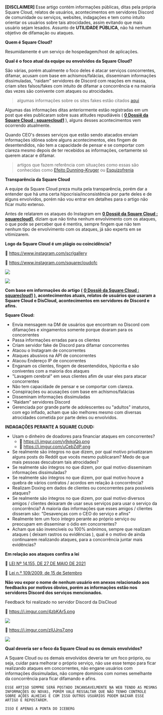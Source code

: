 **\[DISCLAIMER\]** Esse artigo contém informações públicas, ditas pela própria Square Cloud, relatos de usuários, acontecimentos em servidores Discord de comunidade ou serviços, websites, indagações e tem como intuito orientar os usuários sobre tais atrocidades, assim evitando que mais usuário sejam lesados. Assunto de **UTILIDADE PÚBLICA**, não há nenhum objetivo de difamação ou ataques. 

**Quem é Square Cloud?**

Resumidamente é um serviço de hospedagem/host de aplicações.

**Qual é o foco atual da equipe ou envolvidos da Square Cloud?**

São várias, porém atualmente o foco deles é atacar serviços concorrentes, difamar, acusam com base em achismos/falácias, disseminam informações dissimuladas, "raidam" servidores de Discord com reações em massa, criam sites falsos/fakes com intuito de difamar a concorrência e na maioria das vezes são conivente com ataques ou atrocidades.

>algumas informações sobre os sites fakes estão citados [aqui](https://github.com/CopyCloud-v2/verdadeira-face/tree/main/pérolas/Quantos%20sites%20fakes%20vão%20criar%20usando%20o%20nome%20da%20DisCloud)

Algumas das informações ditas anteriormente estão registradas em um post que eles publicaram sobre suas atitudes repudiáveis ( [**0 Dossiê da Square Cloud : squarecloud1**](https://www.reddit.com/user/squarecloud1/comments/vvtqrk/0_dossi%C3%AA_da_square_cloud/) ), alguns desses acontecimentos vem ocorrendo atualmente.

Quando CEO's desses serviços que estão sendo atacados enviam informações idônea sobre alguns acontecimentos, eles fingem de desentendidos, não tem a capacidade de pensar e se comportar com clareza mesmo depois de ter recebidos as informações, certamente só querem atacar e difamar.

>artigos que fazem referência com situações como essas são conhecidas como [Efeito Dunning–Kruger](https://pt.wikipedia.org/wiki/Efeito_Dunning%E2%80%93Kruger) ou [Esquizofrenia](https://pt.wikipedia.org/wiki/Esquizofrenia)

**Transparência da Square Cloud**

A equipe da Square Cloud preza muita pela transparência, porém dar a entender que há uma certa hipocrisia/inconsistência por parte deles e de alguns envolvidos, porém não vou entrar em detalhes para o artigo não ficar muito extenso.

Antes de relatarem os ataques do Instagram em [**0 Dossiê da Square Cloud : squarecloud1**](https://www.reddit.com/user/squarecloud1/comments/vvtqrk/0_dossi%C3%AA_da_square_cloud/), diziam que não tinha nenhum envolvimento com os ataques, o que pode se perceber que é mentira, sempre fingem que não tem nenhum tipo de envolvimento com os ataques, já são experts em se vitimizarem.

**Logo da Square Cloud é um plágio ou coincidência?**

🔗 https://www.instagram.com/scrlgallery

🔗 https://www.instagram.com/squarecloudofc

![](https://i.imgur.com/RwFmpc5.png)

![](https://i.imgur.com/mSBZwTb.png)

**Com base em informações do artigo (** [**0 Dossiê da Square Cloud : squarecloud1**](https://www.reddit.com/user/squarecloud1/comments/vvtqrk/0_dossi%C3%AA_da_square_cloud/) **), acontecimentos atuais, relatos de usuários que usaram a Square Cloud e DisCloud, acontecimentos em servidores de Discord e afins.**

**Square Cloud:**

* Envia mensagem na DM de usuários que encontram no Discord com difamações e xingamentos somente porque doaram para os concorrentes
* Passa informações erradas para os clientes
* Criam servidor fake de Discord para difamar concorrentes
* Atacou o Instagram de concorrentes
* Ataques abusivos na API de concorrentes
* Atacou Endereço IP de concorrentes
* Enganam os clientes, fingem de desentendidos, hipócrita e são coniventes com a maioria dos ataques
* "Lavagem cerebral" em seus clientes afim de usar eles para atacar concorrentes
* Não tem capacidade de pensar e se comportar com clareza.
* Conspirações ou acusações com base em achismos/falácias
* Disseminam informações dissimuladas
* "Raidam" servidores Discord
* Gerenciada por grande parte de adolescentes ou "adultos" imaturos, com ego inflado, acham que são melhores mesmo com diversas atrocidades cometida por parte deles ou envolvidos.

**INDAGAÇÕES PERANTE A SQUARE CLOUD:**
* Usam o dinheiro de doadores para financiar ataques em concorrentes? 
  - 🔗 https://i.imgur.com/y9xkqQq.png
  - 🔗  https://i.imgur.com/uCebZdP.png
* Se realmente são íntegros no que dizem, por qual motivo privatizaram alguns posts do Reddit que vocês mesmo publicaram? Medo de que mais pessoas descubram tais atrocidades?
* Se realmente são íntegros no que dizem, por qual motivo disseminam informações dissimuladas?
* Se realmente são íntegros no que dizem, por qual motivo houve a quebra de vários contratos / acordos em relação à concorrência?
* Realizam Doxing em dados de clientes ou concorrentes para possíveis ataques?
* Se realmente são íntegros no que dizem, por qual motivo diversos amigos / clientes deixaram de usar seus serviços para usar o serviço da concorrência? A maioria das informações que esses amigos / clientes disseram são: "Desavenças com o CEO do serviço e afins"
* Realmente tem um foco íntegro perante ao próprio serviço ou preocupam em disseminar o ódio em concorrentes?
* Acham que são invencíveis ou 100% anônimos, sempre que realizam ataques ( deixam rastros ou evidências ), qual é o motivo de ainda continuarem realizando ataques, para a concorrência juntar mais evidências?

**Em relação aos ataques confira a lei**

🔗 [LEI Nº 14.155, DE 27 DE MAIO DE 2021](https://www.planalto.gov.br/ccivil_03/_ato2019-2022/2021/lei/L14155.htm)

🔗 [Lei n.º 109/2009, de 15 de Setembro](https://www.pgdlisboa.pt/leis/lei_mostra_articulado.php?nid=1137&tabela=leis)

**Não vou expor o nome de nenhum usuário em anexos relacionado aos feedbacks por motivos óbvios, porém as informações estão nos servidores Discord dos serviços mencionados.**

Feedback foi realizado no servidor Discord da DisCloud

🔗 https://i.imgur.com/4zbKAr5.png

![](https://i.imgur.com/4zbKAr5.png)

🔗 https://i.imgur.com/zIUJns7.png

![](https://i.imgur.com/zIUJns7.png)

**Qual deveria ser o foco da Square Cloud ou os demais envolvidos?**

A Square Cloud ou os demais envolvidos deveria ter um foco próprio, ou seja, cuidar para melhorar o próprio serviço, não use esse tempo para ficar realizando ataques em concorrentes, não engane usuários com informações dissimuladas, não compre domínios com nomes semelhante da concorrência para ficar difamando e afins. 

`ESSE ARTIGO SEMPRE SERÁ POSTADO INCANSAVELMENTE NA WEB TENDO AS MESMAS INFORMAÇÕES OU NOVAS, PORÉM VALE RESSALTAR QUE NÃO TENHO CONTROLE SOBRE AÇÕES ALHEIAS E COM ISSO OUTROS USUÁRIOS PODEM BAIXAR ESSE ARTIGO E REPOSTAREM.`

`ISSO É APENAS A PONTA DO ICEBERG`
